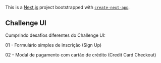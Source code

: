 This is a [Next.js](https://nextjs.org/) project bootstrapped with [`create-next-app`](https://github.com/vercel/next.js/tree/canary/packages/create-next-app).

## Challenge UI

Cumprindo desafios diferentes do Challenge UI:

01 - Formulário simples de inscrição (Sign Up)

02 - Modal de pagamento com cartão de crédito (Credit Card Checkout)
